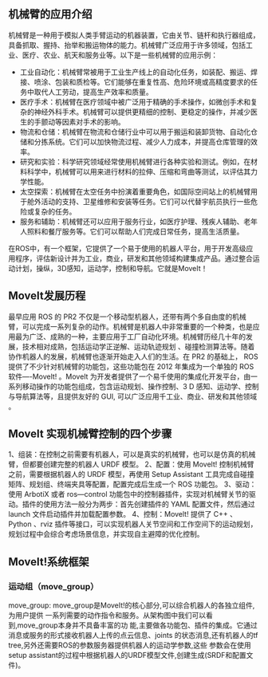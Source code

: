 ## 机械臂的应用介绍

机械臂是一种用于模拟人类手臂运动的机器装置，它由关节、链杆和执行器组成，具备抓取、握持、抬举和搬运物体的能力。机械臂广泛应用于许多领域，包括工业、医疗、农业、航天和服务业等。以下是一些机械臂的应用示例：

- 工业自动化：机械臂常被用于工业生产线上的自动化任务，如装配、搬运、焊接、喷涂、包装和质检等。它们能够在重复性高、危险环境或高精度要求的任务中取代人工劳动，提高生产效率和质量。
- 医疗手术：机械臂在医疗领域中被广泛用于精确的手术操作，如微创手术和复杂的神经外科手术。机械臂可以提供更精细的控制、更稳定的操作，并减少医生的手颤动等因素对手术的影响。
- 物流和仓储：机械臂在物流和仓储行业中可以用于搬运和装卸货物、自动化仓储和分拣系统。它们可以加快物流过程、减少人力成本，并提高仓库管理的效率。
- 研究和实验：科学研究领域经常使用机械臂进行各种实验和测试。例如，在材料科学中，机械臂可以用来进行材料的拉伸、压缩和弯曲等测试，以评估其力学性能。
- 太空探索：机械臂在太空任务中扮演着重要角色，如国际空间站上的机械臂用于舱外活动的支持、卫星维修和安装等任务。它们可以代替宇航员执行一些危险或复杂的任务。
- 服务和辅助：机械臂还可以应用于服务行业，如医疗护理、残疾人辅助、老年人照料和餐厅服务等。它们可以帮助人们完成日常任务，提高生活质量。

在ROS中，有一个框架，它提供了一个易于使用的机器人平台，用于开发高级应用程序，评估新设计并为工业，商业，研发和其他领域构建集成产品。通过整合运动计划，操纵，3D感知，运动学，控制和导航。它就是MoveIt！

## MoveIt发展历程

最早应用 ROS 的 PR2 不仅是一个移动型机器人，还带有两个多自由度的机械臂，可以完成一系列复杂的动作。机械臂是机器人中非常重要的一个种类，也是应用最为广泛、成熟的一种，主要应用于工厂自动化环境。机械臂历经几十年的发展，技术相对成熟，包括运动学正逆解、运动轨迹规划 、碰撞检测算法等。随着协作机器人的发展，机械臂也逐渐开始走入人们的生活。在 PR2 的基础上， ROS 提供了不少针对机械臂的功能包，这些功能包在 2012 年集成为一个单独的 ROS 软件—-Movelt! 。Movelt 为开发者提供了一个易千使用的集成化开发平台，由一系列移动操作的功能包组成，包含运动规划、操作控制、3 D 感知、运动学、控制与导航算法等，且提供友好的 GUI, 可以广泛应用千工业、商业、研发和其他领域 。

## MoveIt 实现机械臂控制的四个步骤

1、组装：在控制之前需要有机器人，可以是真实的机械臂，也可以是仿真的机械臂，但都要创建完整的机器人 URDF 模型。
2、配置：使用 Movelt! 控制机械臂之前，需要根据机器人的 URDF 模型，再使用 Setup Assistant 工具完成自碰撞矩阵、规划组、终端夹具等配置，配置完成后生成一个 ROS 功能包。
3、驱动：使用 ArbotiX 或者 ros—control 功能包中的控制器插件，实现对机械臂关节的驱动。插件的使用方法一般分为两步：首先创建插件的 YAML 配置文件，然后通过 launch 文件启动插件并加载配置参数。
4、控制：Movelt! 提供了 C++ 、Python 、rviz 插件等接口，可以实现机器人关节空间和工作空间下的运动规划，规划过程中会综合考虑场景信息，并实现自主避障的优化控制。

## MoveIt!系统框架

### 运动组（move_group）

move_group: move_group是MoveIt!的核心部分,可以综合机器人的各独立组件,为用户提供 一系列需要的动作指令和服务。从架构图中我们可以看到,move_group本身并不具备丰富的功 能,主要做各功能包、插件的集成。它通过消息或服务的形式接收机器人上传的点云信息、joints 的状态消息,还有机器人的tf tree,另外还需要ROS的参数服务器提供机器人的运动学参数,这些 参数会在使用setup assistant的过程中根据机器人的URDF模型文件,创建生成(SRDF和配置文 件)。
